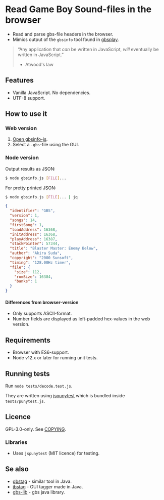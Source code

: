 # Read Game Boy Sound-files in the browser

* Read and parse gbs-file headers in the browser.
* Mimics output of the `gbsinfo` tool found in [gbsplay](https://www.github.com/mmitch/gbsplay).

> “Any application that *can* be written in JavaScript, *will* eventually be written in JavaScript.”
> - Atwood's law

## Features
* Vanilla JavaScript. No dependencies.
* UTF-8 support.

## How to use it

### Web version
1. [Open gbsinfo-js](https://ullenius.github.io/gbsinfo-js).
2. Select a `.gbs`-file using the GUI.

### Node version
Output results as JSON:

```bash
$ node gbsinfo.js [FILE]...
```

For pretty printed JSON:

```bash
$ node gbsinfo.js [FILE]... | jq
```
```json
{
  "identifier": "GBS",
  "version": 1,
  "songs": 14,
  "firstSong": 1,
  "loadAddress": 16368,
  "initAddress": 16368,
  "playAddress": 16387,
  "stackPointer": 57344,
  "title": "Blaster Master: Enemy Below",
  "author": "Akira Suda",
  "copyright": "2000 Sunsoft",
  "timing": "128.00Hz timer",
  "file": {
    "size": 112,
    "romSize": 16384,
    "banks": 1
  }
}
```
#### Differences from browser-version
* Only supports ASCII-format.
* Number fields are displayed as left-padded hex-values in the web version.

## Requirements
* Browser with ES6-support.
* Node v12.x or later for running unit tests.

## Running tests
Run `node tests/decode.test.js`.

They are written using [jspunytest](https://www.github.com/ullenius/jspunytest) which is bundled inside `tests/punytest.js`.

## Licence
GPL-3.0-only.
See [COPYING](COPYING).

### Libraries
* Uses `jspunytest` (MIT licence) for testing.

## Se also
* [gbstag](https://www.github.com/ullenius/gbstag) - similar tool in Java.
* [jbstag](https://www.github.com/ullenius/jbstag) - GUI tagger made in Java.
* [gbs-lib](https://www.github.com/ullenius/gbs-lib) - gbs java library.
